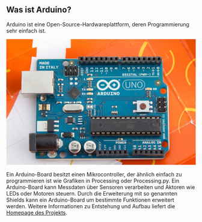 ## Was ist Arduino?

Arduino ist eine Open-Source-Hardwareplattform, deren Programmierung sehr einfach ist.

![Arduino UNO unpacked by Nick Hubbard - Flickr: Arduino UNO. Licensed under CC BY 2.0 via Commons](./img/01-4-1200px-Arduino_UNO_unpacked.jpg)

Ein Arduino-Board besitzt einen Mikrocontroller, der ähnlich einfach zu programmieren ist wie Grafiken in Processing oder Processing.py. Ein Arduino-Board kann Messdaten über Sensoren verarbeiten und Aktoren wie LEDs oder Motoren steuern. Durch die Erweiterung mit so genannten Shields kann ein Arduino-Board um bestimmte Funktionen erweitert werden. Weitere Informationen zu Entstehung und Aufbau liefert die [Homepage des Projekts](https://www.arduino.cc/en/Guide/Introduction).
